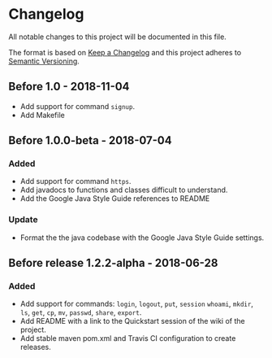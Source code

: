 # Changelog
All notable changes to this project will be documented in this file.

The format is based on [Keep a Changelog](https://keepachangelog.com/en/1.0.0/)
and this project adheres to [Semantic Versioning](https://semver.org/spec/v2.0.0.html).

## Before 1.0 - 2018-11-04
- Add support for command `signup`.
- Add Makefile

## Before 1.0.0-beta - 2018-07-04
### Added
- Add support for command `https`.
- Add javadocs to functions and classes difficult to understand.
- Add the Google Java Style Guide references to README
### Update
- Format the the java codebase with the Google Java Style Guide settings.

## Before release 1.2.2-alpha - 2018-06-28
### Added
- Add support for commands: `login`, `logout`, `put`, `session`
   `whoami`, `mkdir`, `ls`, `get`, `cp`, `mv`, `passwd`, `share`, `export`.
- Add README with a link to the Quickstart session of the wiki of the project.
- Add stable maven pom.xml and Travis CI configuration to create releases.
